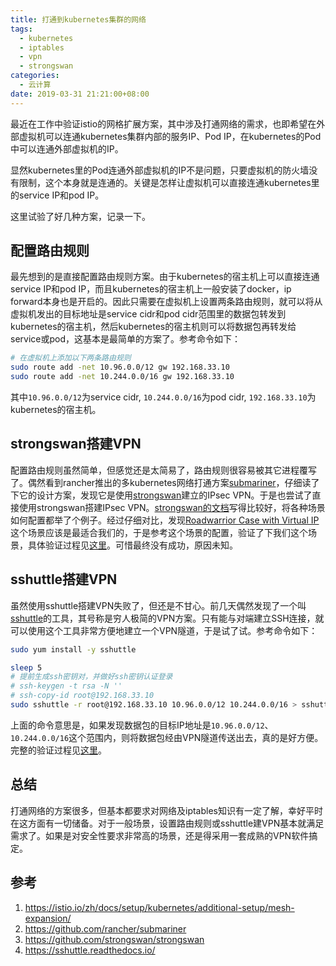 ```yaml
---
title: 打通到kubernetes集群的网络
tags:
  - kubernetes
  - iptables
  - vpn
  - strongswan
categories:
  - 云计算
date: 2019-03-31 21:21:00+08:00
---
```


最近在工作中验证istio的网格扩展方案，其中涉及打通网络的需求，也即希望在外部虚拟机可以连通kubernetes集群内部的服务IP、Pod IP，在kubernetes的Pod中可以连通外部虚拟机的IP。

显然kubernetes里的Pod连通外部虚拟机的IP不是问题，只要虚拟机的防火墙没有限制，这个本身就是连通的。关键是怎样让虚拟机可以直接连通kubernetes里的service IP和pod IP。

这里试验了好几种方案，记录一下。

## 配置路由规则

最先想到的是直接配置路由规则方案。由于kubernetes的宿主机上可以直接连通service IP和pod IP，而且kubernetes的宿主机上一般安装了docker，ip forward本身也是开启的。因此只需要在虚拟机上设置两条路由规则，就可以将从虚拟机发出的目标地址是service cidr和pod cidr范围里的数据包转发到kubernetes的宿主机，然后kubernetes的宿主机则可以将数据包再转发给service或pod，这基本是最简单的方案了。参考命令如下：

```bash
# 在虚拟机上添加以下两条路由规则
sudo route add -net 10.96.0.0/12 gw 192.168.33.10
sudo route add -net 10.244.0.0/16 gw 192.168.33.10
```

其中`10.96.0.0/12`为service cidr, `10.244.0.0/16`为pod cidr, `192.168.33.10`为kubernetes的宿主机。

## strongswan搭建VPN

配置路由规则虽然简单，但感觉还是太简易了，路由规则很容易被其它进程覆写了。偶然看到rancher推出的多kubernetes网络打通方案[submariner](https://github.com/rancher/submariner)，仔细读了下它的设计方案，发现它是使用[strongswan](https://github.com/strongswan/strongswan)建立的IPsec VPN。于是也尝试了直接使用strongswan搭建IPsec VPN。[strongswan的文档](https://github.com/strongswan/strongswan)写得比较好，将各种场景如何配置都举了个例子。经过仔细对比，发现[Roadwarrior Case with Virtual IP](https://github.com/strongswan/strongswan#roadwarrior-case-with-virtual-ip)这个场景应该是最适合我们的，于是参考这个场景的配置，验证了下我们这个场景，具体验证过程见[这里](https://github.com/jeremyxu2010/vagrant_files/tree/master/k8s-strongswan-vpn)。可惜最终没有成功，原因未知。

## sshuttle搭建VPN

虽然使用sshuttle搭建VPN失败了，但还是不甘心。前几天偶然发现了一个叫[sshuttle](https://sshuttle.readthedocs.io/)的工具，其号称是穷人极简的VPN方案。只有能与对端建立SSH连接，就可以使用这个工具非常方便地建立一个VPN隧道，于是试了试。参考命令如下：

```bash
sudo yum install -y sshuttle

sleep 5
# 提前生成ssh密钥对，并做好ssh密钥认证登录
# ssh-keygen -t rsa -N ''
# ssh-copy-id root@192.168.33.10
sudo sshuttle -r root@192.168.33.10 10.96.0.0/12 10.244.0.0/16 > sshuttle.log 2>&1 &
```

上面的命令意思是，如果发现数据包的目标IP地址是`10.96.0.0/12`、`10.244.0.0/16`这个范围内，则将数据包经由VPN隧道传送出去，真的是好方便。完整的验证过程见[这里](https://github.com/jeremyxu2010/vagrant_files/tree/master/k8s-sshuttle-vpn)。

## 总结

打通网络的方案很多，但基本都要求对网络及iptables知识有一定了解，幸好平时在这方面有一切储备。对于一般场景，设置路由规则或sshuttle建VPN基本就满足需求了。如果是对安全性要求非常高的场景，还是得采用一套成熟的VPN软件搞定。

## 参考

1. <https://istio.io/zh/docs/setup/kubernetes/additional-setup/mesh-expansion/>
2. https://github.com/rancher/submariner
3. https://github.com/strongswan/strongswan
4. https://sshuttle.readthedocs.io/